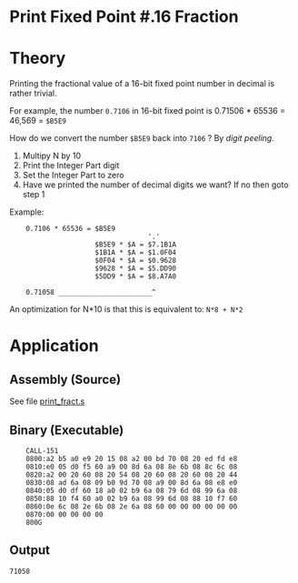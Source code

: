 # Print Fixed Point #.16 Fraction

# Theory

Printing the fractional value of a 16-bit fixed point number in decimal is rather trivial.

For example, the number `0.7106` in 16-bit fixed point is 0.71506 * 65536 = 46,569 = `$B5E9`

How do we convert the number `$B5E9` back into `7106` ? By _digit peeling._

1. Multipy N by 10
2. Print the Integer Part digit
3. Set the Integer Part to zero
5. Have we printed the number of decimal digits we want? If no then goto step 1

Example:

```
    0.7106 * 65536 = $B5E9
                                  '.'
                     $B5E9 * $A = $7.1B1A
                     $1B1A * $A = $1.0F04
                     $0F04 * $A = $0.9628
                     $9628 * $A = $5.DD90
                     $5DD9 * $A = $8.A7A0

    0.71058 _______________________^
```

An optimization for N*10 is that this is equivalent to: `N*8 + N*2`


# Application

## Assembly (Source)

See file [print_fract.s](print_fract.s)

## Binary (Executable)

```
    CALL-151
    0800:a2 b5 a0 e9 20 15 08 a2 00 bd 70 08 20 ed fd e8
    0810:e0 05 d0 f5 60 a9 00 8d 6a 08 8e 6b 08 8c 6c 08
    0820:a2 00 20 60 08 20 54 08 20 60 08 20 60 08 20 44
    0830:08 ad 6a 08 09 b0 9d 70 08 a9 00 8d 6a 08 e8 e0
    0840:05 d0 df 60 18 a0 02 b9 6a 08 79 6d 08 99 6a 08
    0850:88 10 f4 60 a0 02 b9 6a 08 99 6d 08 88 10 f7 60
    0860:0e 6c 08 2e 6b 08 2e 6a 08 60 00 00 00 00 00 00
    0870:00 00 00 00 00
    800G
```

## Output

```
71058
```

